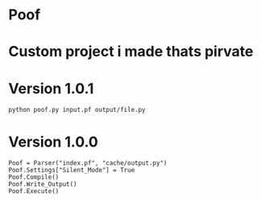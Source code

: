 # Poof

# Custom project i made thats pirvate

# Version 1.0.1
    python poof.py input.pf output/file.py

# Version 1.0.0
    Poof = Parser("index.pf", "cache/output.py")
    Poof.Settings["Silent_Mode"] = True
    Poof.Compile()
    Poof.Write_Output()
    Poof.Execute()
